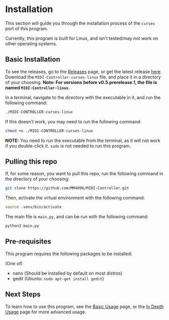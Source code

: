 # Installation
This section will guide you through the installation process of the `curses` port of this program.

Currently, this program is built for Linux, and isn't tested/may not work on other operating systems.

## Basic Installation
To see the releases, go to the [Releases](https://github.com/MM4096/MIDI-Controller/releases/) page, or get the latest release [here](https://github.com/MM4096/MIDI-Controller/releases/latest).
Download the `MIDI-Controller-curses-linux` file, and place it in a directory of your choosing.
**Note: For versions before v0.5.prerelease.1, the file is named `MIDI-Controller-linux`.**

In a terminal, navigate to the directory with the executable in it, and run the following command:
```bash
./MIDI-CONTROLLER-curses-linux
```
If this doesn't work, you may need to run the following command:
```bash
chmod +x ./MIDI-CONTROLLER-curses-linux
```
**NOTE:** You need to run the executable from the terminal, as it will not work if you double-click it. `sudo` is not needed to run this program.

## Pulling this repo
If, for some reason, you want to pull this repo, run the following command in the directory of your choosing:
```bash
git clone https://github.com/MM4096/MIDI-Controller.git
```
Then, activate the virtual environment with the following command:
```bash
source .venv/bin/activate
```
The main file is `main.py`, and can be run with the following command:
```bash
python3 main.py
```

## Pre-requisites
This program requires the following packages to be installed:

(One of)
- nano (Should be installed by default on most distros)
- gedit (Ubuntu: `sudo apt-get install gedit`)


## Next Steps
To learn how to use this program, see the [Basic Usage](basic_usage.md) page, or the [In Depth Usage](in_depth_usage.md) page for more advanced usage.